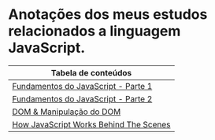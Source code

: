 # Anotações dos meus estudos relacionados a linguagem JavaScript.

|Tabela de conteúdos|
|---------|
|[Fundamentos do JavaScript - Parte 1](Content/JAVASCRIPT-FUNDAMENTALS-PT1.md)|
|[Fundamentos do JavaScript - Parte 2](Content/JAVASCRIPT-FUNDAMENTALS-PT2.md)|
|[DOM & Manipulação do DOM](Content/DOM-MANIPULATION.md)|
|[How JavaScript Works Behind The Scenes](Content/HOW-JAVASCRIPT-WORKS-BEHIND-THE-SCENES.md)|


